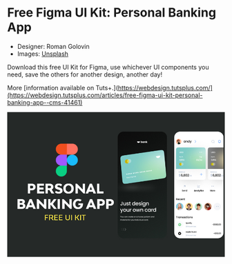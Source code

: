# Free Figma UI Kit: Personal Banking App

- Designer: Roman Golovin
- Images: [Unsplash](https://unsplash.com/)

Download this free UI Kit for Figma, use whichever UI components you need, save the others for another design, another day!

More [information available on Tuts+.](https://webdesign.tutsplus.com/](https://webdesign.tutsplus.com/articles/free-figma-ui-kit-personal-banking-app--cms-41461)

![cover](https://github.com/tutsplus/free-ui-kit-personal-banking-app/blob/main/figma-cover-banking-app.jpeg?raw=true)

